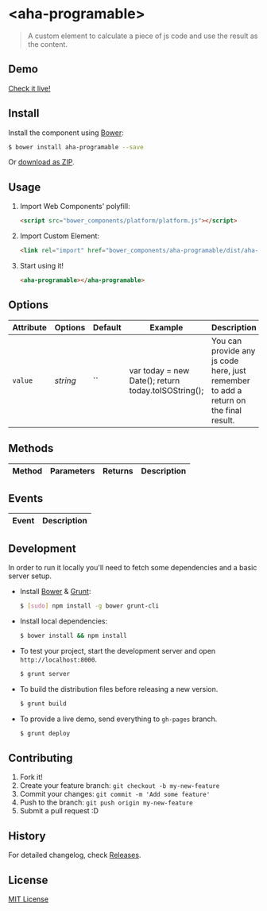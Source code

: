 # &lt;aha-programable&gt;

> A custom element to calculate a piece of js code and use the result as the content.

## Demo

[Check it live!](http://liuwenchao.github.io/aha-programable)

## Install

Install the component using [Bower](http://bower.io/):

```sh
$ bower install aha-programable --save
```

Or [download as ZIP](https://github.com/liuwenchao/aha-programable/archive/master.zip).

## Usage

1. Import Web Components' polyfill:

    ```html
    <script src="bower_components/platform/platform.js"></script>
    ```

2. Import Custom Element:

    ```html
    <link rel="import" href="bower_components/aha-programable/dist/aha-programable.html">
    ```

3. Start using it!

    ```html
    <aha-programable></aha-programable>
    ```

## Options

Attribute     | Options     | Default      | Example | Description
---           | ---         | ---          | ---     | ---
`value`       | *string*    | ``           | var today = new Date(); return today.toISOString(); | You can provide any js code here, just remember to add a return on the final result.

## Methods

Method        | Parameters   | Returns     | Description
---           | ---          | ---         | ---

## Events

Event         | Description
---           | ---

## Development

In order to run it locally you'll need to fetch some dependencies and a basic server setup.

* Install [Bower](http://bower.io/) & [Grunt](http://gruntjs.com/):

    ```sh
    $ [sudo] npm install -g bower grunt-cli
    ```

* Install local dependencies:

    ```sh
    $ bower install && npm install
    ```

* To test your project, start the development server and open `http://localhost:8000`.

    ```sh
    $ grunt server
    ```

* To build the distribution files before releasing a new version.

    ```sh
    $ grunt build
    ```

* To provide a live demo, send everything to `gh-pages` branch.

    ```sh
    $ grunt deploy
    ```

## Contributing

1. Fork it!
2. Create your feature branch: `git checkout -b my-new-feature`
3. Commit your changes: `git commit -m 'Add some feature'`
4. Push to the branch: `git push origin my-new-feature`
5. Submit a pull request :D

## History

For detailed changelog, check [Releases](https://github.com/liuwenchao/aha-programable/releases).

## License

[MIT License](http://opensource.org/licenses/MIT)
